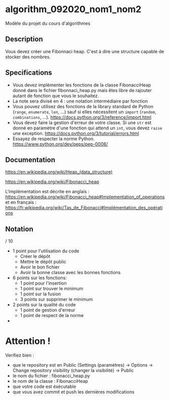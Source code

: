 # algorithm_092020_nom1_nom2

Modèle du projet du cours d'algorithmes

## Description

Vous devez créer une Fibonnaci heap.
C'est à dire une structure capable de stocker des nombres.

## Specifications

* Vous devez implémenter les fonctions de la classe FibonacciHeap donné dans le fichier fibonnaci_heap.py mais êtes libre de rajouter autant de fonction que vous le souhaitez.
* La note sera divisé en 4 : une notation intermédiaire par fonction
* Vous pouvez utilisez des fonctions de la library standard de Python (`range`, `enumerate`, `len`, ...) sauf si elles nécessitent un `import` (`random`, `combinations`, ...). https://docs.python.org/3/reference/import.html
* Vous devez faire la gestion d'erreur de votre classe. Si une `str` est donné en paramètre d'une fonction qui attend un `int`, vous devez `raise` une exception. https://docs.python.org/3/tutorial/errors.html
* Essayez de respecter la norme Python. https://www.python.org/dev/peps/pep-0008/

## Documentation

https://en.wikipedia.org/wiki/Heap_(data_structure)

https://en.wikipedia.org/wiki/Fibonacci_heap

L'implémentation est décrite en anglais : https://en.wikipedia.org/wiki/Fibonacci_heap#Implementation_of_operations
et en français : https://fr.wikipedia.org/wiki/Tas_de_Fibonacci#Implémentation_des_opérations

## Notation

/ 10

* 1 point pour l'utilisation du code
  * Créer le dépôt
  * Mettre le dépôt public
  * Avoir le bon fichier
  * Avoir la bonne classe avec les bonnes fonctions
* 6 points sur les fonctions:
  * 1 point pour l'insertion
  * 1 point sur trouver le minimum
  * 1 point sur la fusion
  * 3 points sur supprimer le minimum
* 2 points sur la qualité du code
  * 1 point de gestion d'erreur
  * 1 point de respect de la norme
* 

# Attention !

Verifiez bien :
* que le repository est en Public (Settings (paramètres) -> Options -> Change repository visibility (changer la visibilité) -> Public
* le nom du fichier : fibonacci_heap.py
* le nom de la classe : FibonacciHeap
* que votre code est éxécutable
* que vous avez commit et push les dernières modifications
